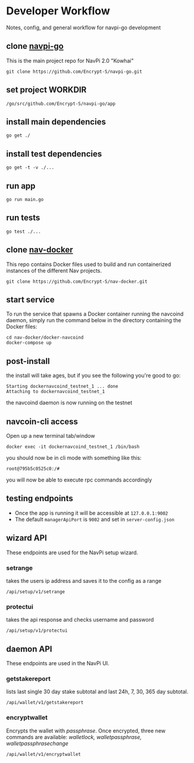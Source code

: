 # Developer Workflow
Notes, config, and general workflow for navpi-go development

## clone [navpi-go](https://github.com/Encrypt-S/navpi-go.git)
This is the main project repo for NavPi 2.0 "Kowhai"

    git clone https://github.com/Encrypt-S/navpi-go.git

## set project WORKDIR
    /go/src/github.com/Encrypt-S/navpi-go/app

## install main dependencies
    go get ./

## install test dependencies
    go get -t -v ./...

## run app
    go run main.go

## run tests
    go test ./...

## clone [nav-docker](https://github.com/Encrypt-S/nav-docker)
This repo contains Docker files used to build and run containerized instances of the different Nav projects.

    git clone https://github.com/Encrypt-S/nav-docker.git

## start service
To run the service that spawns a Docker container running the navcoind daemon, simply run the command below in the directory containing the Docker files:

    cd nav-docker/docker-navcoind
    docker-compose up

## post-install
the install will take ages, but if you see the following you're good to go:

    Starting dockernavcoind_testnet_1 ... done
    Attaching to dockernavcoind_testnet_1

the navcoind daemon is now running on the testnet

## navcoin-cli access
Open up a new terminal tab/window

    docker exec -it dockernavcoind_testnet_1 /bin/bash

you should now be in cli mode with something like this:

    root@795b5c0525c0:/#

you will now be able to execute rpc commands accordingly

## testing endpoints
- Once the app is running it will be accessible at `127.0.0.1:9002`
- The default `managerApiPort` is `9002` and set in `server-config.json`

## wizard API
These endpoints are used for the NavPi setup wizard.

### setrange
takes the users ip address and saves it to the config as a range

    /api/setup/v1/setrange

### protectui
takes the api response and checks username and password

    /api/setup/v1/protectui

## daemon API
These endpoints are used in the NavPi UI.

### getstakereport
lists last single 30 day stake subtotal and last 24h, 7, 30, 365 day subtotal.

    /api/wallet/v1/getstakereport

### encryptwallet
Encrypts the wallet with _passphrase_. Once encrypted, three new commands are available:
_walletlock, walletpassphrase, walletpassphrasechange_

    /api/wallet/v1/encryptwallet






